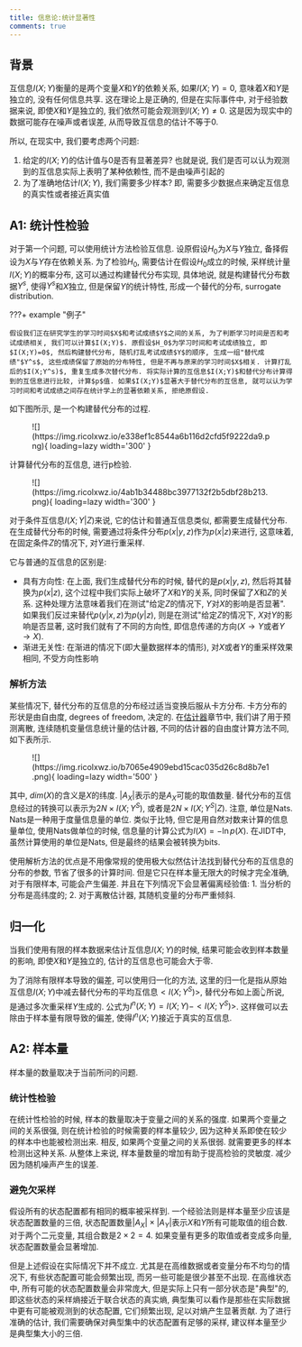 ```yaml
---
title: 信息论:统计显著性
comments: true
---
```


## 背景

互信息$I(X; Y)$衡量的是两个变量$X$和$Y$的依赖关系, 如果$I(X;Y)=0$, 意味着$X$和$Y$是独立的, 没有任何信息共享. 这在理论上是正确的, 但是在实际事件中, 对于经验数据来说, 即使$X$和$Y$是独立的, 我们依然可能会观测到$I(X;Y)\neq 0$. 这是因为现实中的数据可能存在噪声或者误差, 从而导致互信息的估计不等于$0$. 

所以, 在现实中, 我们要考虑两个问题:

1. 给定的$I(X;Y)$的估计值与$0$是否有显著差异? 也就是说, 我们是否可以认为观测到的互信息实际上表明了某种依赖性, 而不是由噪声引起的
2. 为了准确地估计$I(X;Y)$, 我们需要多少样本? 即, 需要多少数据点来确定互信息的真实性或者接近真实值

## A1: 统计性检验

对于第一个问题, 可以使用统计方法检验互信息. 设原假设$H_0$为$X$与$Y$独立, 备择假设为$X$与$Y$存在依赖关系. 为了检验$H_0$, 需要估计在假设$H_0$成立的时候, 采样统计量$I(X;Y)$的概率分布, 这可以通过构建替代分布实现, 具体地说, 就是构建替代分布数据$Y^s$, 使得$Y^s$和$X$独立, 但是保留$Y$的统计特性, 形成一个替代的分布, surrogate distribution.

???+ example "例子"

    假设我们正在研究学生的学习时间$X$和考试成绩$Y$之间的关系, 为了判断学习时间是否和考试成绩相关, 我们可以计算$I(X;Y)$. 原假设$H_0$为学习时间和考试成绩独立, 即$I(X;Y)=0$, 然后构建替代分布, 随机打乱考试成绩$Y$的顺序, 生成一组"替代成绩"$Y^s$, 这些成绩保留了原始的分布特性, 但是不再与原来的学习时间$X$相关. 计算打乱后的$I(X;Y^s)$, 重复生成多次替代分布. 将实际计算的互信息$I(X;Y)$和替代分布计算得到的互信息进行比较, 计算$p$值. 如果$I(X;Y)$显著大于替代分布的互信息, 就可以认为学习时间和考试成绩之间存在统计学上的显著依赖关系, 拒绝原假设.

如下图所示, 是一个构建替代分布的过程.

<figure markdown='1'>
![](https://img.ricolxwz.io/e338ef1c8544a6b116d2cfd5f9222da9.png){ loading=lazy width='300' }
</figure>

计算替代分布的互信息, 进行p检验. 

<figure markdown='1'>
![](https://img.ricolxwz.io/4ab1b34488bc3977132f2b5dbf28b213.png){ loading=lazy width='300' }
</figure>

对于条件互信息$I(X;Y|Z)$来说, 它的估计和普通互信息类似, 都需要生成替代分布. 在生成替代分布的时候, 需要通过将条件分布$p(x|y, z)$作为$p(x|z)$来进行, 这意味着, 在固定条件$Z$的情况下, 对$Y$进行重采样.

它与普通的互信息的区别是:

- 具有方向性: 在上面, 我们生成替代分布的时候, 替代的是$p(x|y, z)$, 然后将其替换为$p(x|z)$, 这个过程中我们实际上破坏了$X$和$Y$的关系, 同时保留了$X$和$Z$的关系. 这种处理方法意味着我们在测试"给定$Z$的情况下, $Y$对$X$的影响是否显著". 如果我们反过来替代$p(y|x, z)$为$p(y|z)$, 则是在测试"给定$Z$的情况下, $X$对$Y$的影响是否显著, 这时我们就有了不同的方向性, 即信息传递的方向($X\rightarrow Y$或者$Y\rightarrow X$).
- 渐进无关性: 在渐进的情况下(即大量数据样本的情形), 对$X$或者$Y$的重采样效果相同, 不受方向性影响

### 解析方法

某些情况下, 替代分布的互信息的分布经过适当变换后服从卡方分布. 卡方分布的形状是由自由度, degrees of freedom, 决定的. 在[估计器](/algorithm/estimator)章节中, 我们讲了用于预测离散, 连续随机变量信息统计量的估计器, 不同的估计器的自由度计算方法不同, 如下表所示.

<figure markdown='1'>
![](https://img.ricolxwz.io/b7065e4909ebd15cac035d26c8d8b7e1.png){ loading=lazy width='500' }
</figure>

其中, $dim(X)$的含义是$X$的纬度. $|A_X|$表示的是$A_X$可能的取值数量. 替代分布的互信息经过的转换可以表示为$2N\times I(X;Y^S)$, 或者是$2N\times I(X;Y^S|Z)$. 注意, 单位是Nats. Nats是一种用于度量信息量的单位. 类似于比特, 但它是用自然对数来计算的信息量单位, 使用Nats做单位的时候, 信息量的计算公式为$I(X)=-\ln p(X)$. 在JIDT中, 虽然计算使用的单位是Nats, 但是最终的结果会被转换为bits. 

使用解析方法的优点是不用像常规的使用极大似然估计法找到替代分布的互信息的分布的参数, 节省了很多的计算时间. 但是它只在样本量无限大的时候才完全准确, 对于有限样本, 可能会产生偏差. 并且在下列情况下会显著偏离经验值: 1. 当分析的分布是高纬度的; 2. 对于离散估计器, 其随机变量的分布严重倾斜.

## 归一化

当我们使用有限的样本数据来估计互信息$I(X;Y)$的时候, 结果可能会收到样本数量的影响, 即使$X$和$Y$是独立的, 估计的互信息也可能会大于零. 

为了消除有限样本导致的偏差, 可以使用归一化的方法, 这里的归一化是指从原始互信息$I(X;Y)$中减去替代分布的平均互信息$<I(X;Y^S)>$, 替代分布如上面👆所说, 是通过多次重采样$Y$生成的. 公式为$I^n(X;Y)=I(X;Y)-<I(X;Y^S)>$. 这样做可以去除由于样本量有限导致的偏差, 使得$I^n(X;Y)$接近于真实的互信息.

## A2: 样本量

样本量的数量取决于当前所问的问题. 

### 统计性检验

在统计性检验的时候, 样本的数量取决于变量之间的关系的强度. 如果两个变量之间的关系很强, 则在统计检验的时候需要的样本量较少, 因为这种关系即使在较少的样本中也能被检测出来. 相反, 如果两个变量之间的关系很弱. 就需要更多的样本检测出这种关系. 从整体上来说, 样本量数量的增加有助于提高检验的灵敏度. 减少因为随机噪声产生的误差.

### 避免欠采样

假设所有的状态配置都有相同的概率被采样到. 一个经验法则是样本量至少应该是状态配置数量的三倍, 状态配置数量$|A_X|\times |A_Y|$表示$X$和$Y$所有可能取值的组合数. 对于两个二元变量, 其组合数是$2\times 2=4$. 如果变量有更多的取值或者变成多向量, 状态配置数量会显著增加.
 
但是上述假设在实际情况下并不成立. 尤其是在高维数据或者变量分布不均匀的情况下, 有些状态配置可能会频繁出现, 而另一些可能是很少甚至不出现. 在高维状态中, 所有可能的状态配置数量会非常庞大, 但是实际上只有一部分状态是"典型"的, 即这些状态的采样熵接近于联合状态的真实熵, 典型集可以看作是那些在实际数据中更有可能被观测到的状态配置, 它们频繁出现, 足以对熵产生显著贡献. 为了进行准确的估计, 我们需要确保对典型集中的状态配置有足够的采样, 建议样本量至少是典型集大小的三倍. 